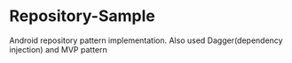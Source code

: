 # Repository-Sample
Android repository pattern implementation. Also used Dagger(dependency injection) and MVP pattern
